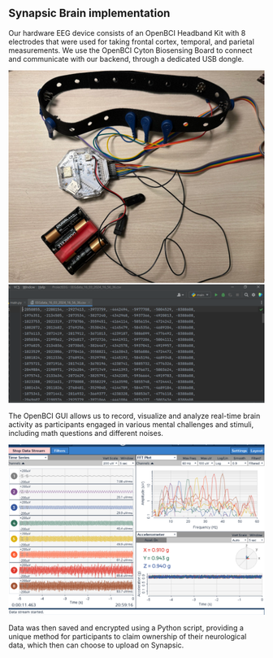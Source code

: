 ## Synapsic Brain implementation

Our hardware EEG device consists of an OpenBCI Headband Kit with 8 electrodes that were used for taking frontal cortex, temporal, and parietal measurements. We use the OpenBCI Cyton Biosensing Board to connect and communicate with our backend, through a dedicated USB dongle.

![EEG Device](./device.jpeg)
![Sample EEG Data](./SampleEEGData.PNG)

The OpenBCI GUI allows us to record, visualize and analyze real-time brain activity as participants engaged in various mental challenges and stimuli, including math questions and different noises.

![GUI Data View](./GUIdataView.PNG)

Data was then saved and encrypted using a Python script, providing a unique method for participants to claim ownership of their neurological data, which then can choose to upload on Synapsic.
